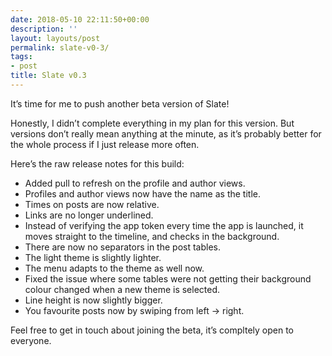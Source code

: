 ```yaml
---
date: 2018-05-10 22:11:50+00:00
description: ''
layout: layouts/post
permalink: slate-v0-3/
tags:
- post
title: Slate v0.3
---
```


<p>It&#8217;s time for me to push another beta version of Slate!</p>
<p>Honestly, I didn&#8217;t complete everything in my plan for this version. But versions don&#8217;t really mean anything at the minute, as it&#8217;s probably better for the whole process if I just release more often.</p>
<p>Here&#8217;s the raw release notes for this build:</p>
<ul>
<li>Added pull to refresh on the profile and author views.</li>
<li>Profiles and author views now have the name as the title.</li>
<li>Times on posts are now relative.</li>
<li>Links are no longer underlined.</li>
<li>Instead of verifying the app token every time the app is launched, it moves straight to the timeline, and checks in the background.</li>
<li>There are now no separators in the post tables.</li>
<li>The light theme is slightly lighter.</li>
<li>The menu adapts to the theme as well now.</li>
<li>Fixed the issue where some tables were not getting their background colour changed when a new theme is selected.</li>
<li>Line height is now slightly bigger.</li>
<li>You favourite posts now by swiping from left -> right.</li>
</ul>
<p>Feel free to get in touch about joining the beta, it&#8217;s compltely open to everyone.</p>